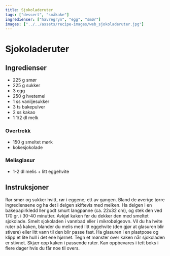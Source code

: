 ```yaml
---
title: Sjokoladeruter
tags: ["dessert", "småkake"]
ingredienser: ["havregryn", "egg", "smør"]
images: ["../../assets/recipe-images/web_sjokoladeruter.jpg"]
---
```


# Sjokoladeruter

## Ingredienser

- 225 g smør
- 225 g sukker
- 3 egg
- 250 g hvetemel
- 1 ss vaniljesukker
- 3 ts bakepulver
- 2 ss kakao
- 1 1/2 dl melk

### Overtrekk

- 150 g smeltet mørk
- kokesjokolade

### Melisglasur

- 1-2 dl melis + litt eggehvite

## Instruksjoner

Rør smør og sukker hvitt, rør i eggene; ett av gangen. Bland de øverige tørre ingrediensene og ha det i deigen skiftevis med melken. Ha deigen i en bakepapirkledd ller godt smurt langpanne (ca. 22x32 cm), og stek den ved 170 gr. i 30-40 minutter. Avkjøl kaken før du dekker den med smeltet sjokolade. Smelt sjokoladen i vannbad eller i mikrobølgeovn. Vil du ha hvite ruter på kaken, blander du melis med litt eggehvite (den gjør at glasuren blir stivere) eller litt vann til den blir passe fast. Ha glasuren i en plastpose og klipp et lite hull i det ene hjørnet. Tegn et mønster over kaken når sjokoladen er stivnet. Skjær opp kaken i passende ruter. Kan oppbevares i tett boks i flere dager hvis du får noe til overs.
